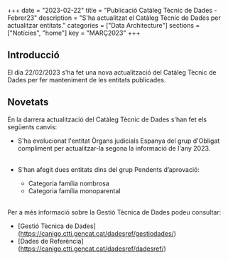 +++
date        = "2023-02-22"
title       = "Publicació Catàleg Tècnic de Dades - Febrer23"
description = "S'ha actualitzat el Catàleg Tècnic de Dades per actualitzar entitats."
categories  = ["Data Architecture"]
sections    = ["Notícies", "home"]
key = "MARÇ2023"
+++

## Introducció

El dia 22/02/2023 s'ha fet una nova actualització del Catàleg Tècnic de Dades per fer manteniment de les entitats publicades.
 
## Novetats

En la darrera actualització del Catàleg Tècnic de Dades s'han fet els següents canvis:

- S'ha evolucionat l'entitat Òrgans judicials Espanya del grup d'Obligat compliment per actualitzar-la segona la informació de l'any 2023.<br><br>

- S'han afegit dues entitats dins del grup Pendents d’aprovació:
  - Categoria família nombrosa<br>
  - Categoria família monoparental<br><br>

  
Per a més informació sobre la Gestió Tècnica de Dades podeu consultar:

* [Gestió Tècnica de Dades] (https://canigo.ctti.gencat.cat/dadesref/gestiodades/)
* [Dades de Referència] (https://canigo.ctti.gencat.cat/dadesref/dadesref/)

